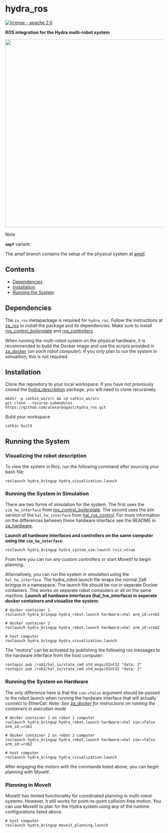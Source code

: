 # hydra_ros

[![license - apache 2.0](https://img.shields.io/:license-Apache%202.0-yellowgreen.svg)](https://opensource.org/licenses/Apache-2.0)

**ROS integration for the Hydra multi-robot system**

<p align="center">
  <img src=https://github.com/alexarbogast/za_ros/assets/46149643/02d6b3e5-c266-4b67-a2fe-4b5805c6f989 width=600/>
</p>

> [!NOTE]
> __`ampf`__ variant:
>
> The ampf branch contains the setup of the physical system at
> [ampf](https://ampf.research.gatech.edu/).

## Contents

- [Dependencies](#1)
- [Installation](#2)
- [Running the System](#3)

<a id='1'></a>

## Dependencies
The `za_ros` metapackage is required for `hydra_ros`. Follow the instructions at
[za_ros](https://github.com/alexarbogast/za_ros) to install the package and its
dependencies. Make sure to install
[ros_control_boilerplate](https://github.com/PickNikRobotics/ros_control_boilerplate)
and [ros_controllers](https://github.com/ros-controls/ros_controllers). 

When running the multi-robot system on the physical hardware, it is recommended
to build the Docker image and use the scripts provided in
[za_docker](https://github.com/alexarbogast/za_docker) (*on each robot
computer*). If you only plan to run the system in simualtion, this is not
required. 

<a id='2'></a>

## Installation

Clone the repository to your local workspace. If you have not previously cloned the 
[hydra_description](https://github.com/alexarbogast/hydra_description) package, you will need to clone recursively. 

```shell script
mkdir -p catkin_ws/src && cd catkin_ws/src
git clone --recurse-submodules https://github.com/alexarbogast/hydra_ros.git
```

Build your workspace
```shell script
catkin build
```

<a id='3'></a>

## Running the System
### Visualizing the robot description 
To view the system in Rviz, run the following command after sourcing your bash
file:
```shell
roslaunch hydra_bringup hydra_visualization.launch
``` 

### Running the System in Simulation
There are two forms of simulation for the system. The first uses the
`sim_hw_interface` from
[ros_control_boilerplate](https://github.com/PickNikRobotics/ros_control_boilerplate).
The second uses the sim version of the `hal_hw_interface` from
[hal_ros_control](https://github.com/tormach/hal_ros_control). For more
information on the differences between these hardware interface see the README
in
[za_hardware](https://github.com/alexarbogast/za_ros/tree/hw_merge/za_hardware).

**Launch all hardware interfaces and controllers on the same computer using the `sim_hw_interface`**:
```shell
roslaunch hydra_bringup hydra_system_sim.launch rviz:=true
``` 

From here you can run any custom controllers or start MoveIt! to begin planning. 

Alternatively, you can run the system in simulation using the
`hal_hw_interface`. The hydra_robot.launch file wraps the normal Za6 bringup in
a namespace. The launch file should be run in seperate Docker containers. This
works on seperate robot computers or all on the same machine. **Launch all
hardware interfaces (hal_hw_interface) in seperate docker containers and
visualize the system**:
```shell
# docker container 1
roslaunch hydra_bringup hydra_robot.launch hardware:=hal arm_id:=rob1

# docker container 2
roslaunch hydra_bringup hydra_robot.launch hardware:=hal arm_id:=rob2

# host computer
roslaunch hydra_bringup hydra_visualization.launch 
```
The "motors" can be activated by publishing the following ros messages to the
hardware interface from the host computer:
```shell
rostopic pub /rob1/hal_io/state_cmd std_msgs/UInt32 "data: 2"
rostopic pub /rob2/hal_io/state_cmd std_msgs/UInt32 "data: 2"
``` 

### Running the System on Hardware

The only difference here is that the `sim:=false` argument should be passed to
the robot launch when running the hardware interface that will actually connect
to EtherCat. *Note: See [za_docker](https://github.com/alexarbogast/za_docker) 
for instructions on running the containers in execution mode*

```shell
# docker container 1 on robot 1 computer
roslaunch hydra_bringup hydra_robot.launch hardware:=hal sim:=false arm_id:=rob1

# docker container 2 on robot 2 computer
roslaunch hydra_bringup hydra_robot.launch hardware:=hal sim:=false arm_id:=rob2

# host computer
roslaunch hydra_bringup hydra_visualization.launch 
```
After engaging the motors with the commands listed above, you can begin planning
with MoveIt!.

### Planning in MoveIt
MoveIt! has limited functionality for coordinated planning in multi-robot
systems. However, it still works for point-to-point collision-free motion. You
can use MoveIt! to plan for the Hydra system using any of the runtime
configurations listed above.

```shell
# host computer
roslaunch hydra_bringup moveit_planning.launch
```
